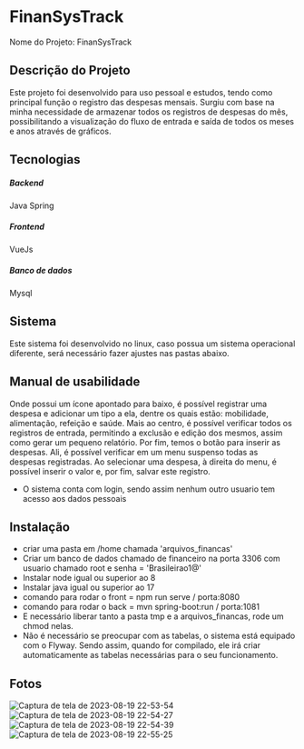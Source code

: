 # FinanSysTrack
Nome do Projeto: FinanSysTrack
## Descrição do Projeto
Este projeto foi desenvolvido para uso pessoal e estudos, tendo como principal função o registro das despesas mensais. Surgiu com base na minha necessidade de armazenar todos os registros de despesas do mês, possibilitando a visualização do fluxo de entrada e saída de todos os meses e anos através de gráficos.<h2 align="start">Tecnologias</h1>

<h5>Backend</h5>
Java Spring

<h5>Frontend</h5>
VueJs

<h5>Banco de dados</h5>
Mysql

<h2>Sistema</h2>
Este sistema foi desenvolvido no linux, caso possua um sistema operacional diferente, será necessário fazer ajustes nas pastas abaixo.

<h2>Manual de usabilidade</h2>

Onde possui um ícone apontado para baixo, é possível registrar uma despesa e adicionar um tipo a ela, dentre os quais estão: mobilidade, alimentação, refeição e saúde. Mais ao centro, é possível verificar todos os registros de entrada, permitindo a exclusão e edição dos mesmos, assim como gerar um pequeno relatório. Por fim, temos o botão para inserir as despesas. Ali, é possível verificar em um menu suspenso todas as despesas registradas. Ao selecionar uma despesa, à direita do menu, é possível inserir o valor e, por fim, salvar este registro.
* O sistema conta com login, sendo assim nenhum outro usuario tem acesso aos dados pessoais

<h2>Instalação</h2>

* criar uma pasta em /home chamada 'arquivos_financas'
* Criar um banco de dados chamado de financeiro na porta 3306 com usuario chamado root e senha = 'Brasileirao1@'
* Instalar node igual ou superior ao 8
* Instalar java igual ou superior ao 17
* comando para rodar o front = npm run serve / porta:8080
* comando para rodar o back = mvn spring-boot:run / porta:1081
* E necessário liberar tanto a pasta tmp e a arquivos_financas, rode um chmod nelas.
* Não é necessário se preocupar com as tabelas, o sistema está equipado com o Flyway. Sendo assim, quando for compilado, ele irá criar automaticamente as tabelas necessárias para o seu funcionamento.

<h2>Fotos</h2>

![Captura de tela de 2023-08-19 22-53-54](https://github.com/joaok1/FinanSysTrack/assets/137024088/eaa8e52d-4925-46e9-9a42-a98fd4d3a4c3)
![Captura de tela de 2023-08-19 22-54-27](https://github.com/joaok1/FinanSysTrack/assets/137024088/695e7a5d-848a-4d31-b50e-1cfe95ba5683)
![Captura de tela de 2023-08-19 22-54-39](https://github.com/joaok1/FinanSysTrack/assets/137024088/394a62f5-aaf9-4aef-92f3-4757f08185f2)
![Captura de tela de 2023-08-19 22-55-25](https://github.com/joaok1/FinanSysTrack/assets/137024088/90f6639b-984b-41d0-a262-dbc14b0f9bae)
